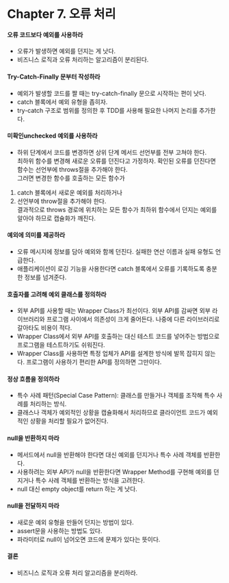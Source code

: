 # Chapter 7. 오류 처리
    
#### 오류 코드보다 예외를 사용하라
- 오류가 발생하면 예외를 던지는 게 낫다.
- 비즈니스 로직과 오류 처리하는 알고리즘이 분리된다.
#### Try-Catch-Finally 문부터 작성하라
- 예외가 발생할 코드를 짤 때는 try-catch-finally 문으로 시작하는 편이 낫다.
- catch 블록에서 예외 유형을 좁히자.
- try-catch 구조로 범위를 정의한 후 TDD를 사용해 필요한 나머지 논리를 추가한다.
#### 미확인unchecked 예외를 사용하라
- 하위 단계에서 코드를 변경하면 상위 단계 메서드 선언부를 전부 고쳐야 한다. </br>
최하위 함수를 변경해 새로운 오류를 던진다고 가정하자. 확인된 오류를 던진다면 함수는 선언부에 throws절을 추가해야 한다. </br>
그러면 변경한 함수를 호출하는 모든 함수가 </br>
1. catch 블록에서 새로운 예외를 처리하거나 </br>
2. 선언부에 throw절을 추가해야 한다. </br>
결과적으로 throws 경로에 위치하는 모든 함수가 최하위 함수에서 던지는 예외를 알아야 하므로 캡슐화가 깨진다.
#### 예외에 의미를 제공하라
- 오류 메시지에 정보를 담아 예외와 함께 던진다. 실패한 연산 이름과 실패 유형도 언급한다.
- 애플리케이션이 로깅 기능을 사용한다면 catch 블록에서 오류를 기록하도록 충분한 정보를 넘겨준다.
#### 호출자를 고려해 예외 클래스를 정의하라
- 외부 API를 사용할 때는 Wrapper Class가 최선이다. 외부 API를 감싸면 외부 라이브러리와 프로그램 사이에서 의존성이 크게 줄어든다. 나중에 다른 라이브러리로 갈아타도 비용이 적다.
- Wrapper Class에서 외부 API를 호출하는 대신 테스트 코드를 넣어주는 방법으로 프로그램을 테스트하기도 쉬워진다.
- Wrapper Class를 사용하면 특정 업체가 API를 설계한 방식에 발목 잡히지 않는다. 프로그램이 사용하기 편리한 API를 정의하면 그만이다.
#### 정상 흐름을 정의하라
- 특수 사례 패턴(Special Case Pattern): 클래스를 만들거나 객체를 조작해 특수 사례를 처리하는 방식.
- 클래스나 객체가 예외적인 상황을 캡슐화해서 처리하므로 클라이언트 코드가 예외적인 상황을 처리할 필요가 없어진다.
#### null을 반환하지 마라
- 메서드에서 null을 반환해야 한다면 대신 예외를 던지거나 특수 사례 객체를 반환한다.
- 사용하려는 외부 API가 null을 반환한다면 Wrapper Method를 구현해 예외를 던지거나 특수 사례 객체를 반환하는 방식을 고려한다.
- null 대신 empty object를 return 하는 게 낫다.
#### null을 전달하지 마라
- 새로운 예외 유형을 만들어 던지는 방법이 있다.
- assert문을 사용하는 방법도 있다.
- 파라미터로 null이 넘어오면 코드에 문제가 있다는 뜻이다.
#### 결론
- 비즈니스 로직과 오류 처리 알고리즘을 분리하라.
